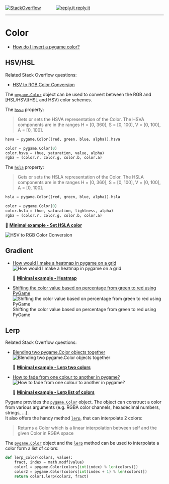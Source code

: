 [![StackOverflow](https://stackexchange.com/users/flair/7322082.png)](https://stackoverflow.com/users/5577765/rabbid76?tab=profile) &nbsp;&nbsp;&nbsp;&nbsp;&nbsp;&nbsp;&nbsp;&nbsp;&nbsp;&nbsp; [![reply.it](../../resource/logo/Repl_it_logo_80.png) reply.it](https://repl.it/repls/folder/PyGame%20Examples)

---

# Color

- [How do I invert a pygame color?](https://stackoverflow.com/questions/65041283/how-do-i-invert-a-pygame-color/65041334#65041334)

## HSV/HSL

Related Stack Overflow questions:

- [HSV to RGB Color Conversion](https://stackoverflow.com/questions/24852345/hsv-to-rgb-color-conversion)

The [`pygame.Color`](https://www.pygame.org/docs/ref/color.html#pygame.Color) object can be used to convert between the RGB and [HSL/HSV](HSL and HSV) color schemes.

The [`hsva`](https://www.pygame.org/docs/ref/color.html#pygame.Color.hsva) property:

> Gets or sets the HSVA representation of the Color. The HSVA components are in the ranges H = [0, 360], S = [0, 100], V = [0, 100], A = [0, 100].

```py
hsva = pygame.Color((red, green, blue, alpha)).hsva
```

```py
color = pygame.Color(0)
color.hsva = (hue, saturation, value, alpha)
rgba = (color.r, color.g, color.b, color.a)
```

The [`hsla`](https://www.pygame.org/docs/ref/color.html#pygame.Color.hsla) property:

> Gets or sets the HSLA representation of the Color. The HSLA components are in the ranges H = [0, 360], S = [0, 100], V = [0, 100], A = [0, 100].

```py
hsla = pygame.Color((red, green, blue, alpha)).hsla
```

```py
color = pygame.Color(0)
color.hsla = (hue, saturation, lightness, alpha)
rgba = (color.r, color.g, color.b, color.a)
```

📁 **[Minimal example - Set HSLA color](../../examples/minimal_examples/pygame_minimal_color_hsv_hsl.py)**

![HSV to RGB Color Conversion](https://i.stack.imgur.com/U314N.png)

## Gradient

- [How would I make a heatmap in pygame on a grid](https://stackoverflow.com/questions/55617119/how-would-i-make-a-heatmap-in-pygame-on-a-grid/55618024#55618024)  
  ![How would I make a heatmap in pygame on a grid](https://i.stack.imgur.com/4c4gB.gif)

  📁 **[Minimal example - Heatmap](../../examples/minimal_examples/pygame_minimal_color_gradient_1.py)**

- [Shifting the color value based on percentage from green to red using PyGame](https://stackoverflow.com/questions/65904437/shifting-the-color-value-based-on-percentage-from-green-to-red-using-pygame/65904561#65904561)  
  ![Shifting the color value based on percentage from green to red using PyGame](https://i.stack.imgur.com/Psxup.png)  
Shifting the color value based on percentage from green to red using PyGame

## Lerp

Related Stack Overflow questions:

- [Blending two pygame.Color objects together](https://stackoverflow.com/questions/69426379/blending-two-pygame-color-objects-together/69426709#69426709)  
  ![Blending two pygame.Color objects together](https://i.stack.imgur.com/ZhU7U.png)

  📁 **[Minimal example - Lerp two colors](../../examples/minimal_examples/pygame_minimal_color_lerp_1.py)**

- [How to fade from one colour to another in pygame?](https://stackoverflow.com/questions/51973441/how-to-fade-from-one-colour-to-another-in-pygame/68702388#68702388)  
  ![How to fade from one colour to another in pygame?](https://i.stack.imgur.com/VEAII.gif)

  📁 **[Minimal example - Lerp list of colors](../../examples/minimal_examples/pygame_minimal_color_lerp_2.py)**

Pygame provides the [`pygame.Color`](https://www.pygame.org/docs/ref/color.html#pygame.Color) object. The object can construct a color from various arguments (e.g. RGBA color channels, hexadecimal numbers, strings, ...).  
It also offers the handy method [`lerp`](https://www.pygame.org/docs/ref/color.html#pygame.Color.lerp), that can interpolate 2 colors: 

> Returns a Color which is a linear interpolation between self and the given Color in RGBA space

The [`pygame.Color`](https://www.pygame.org/docs/ref/color.html#pygame.Color.lerp) object and the [`lerp`](https://www.pygame.org/docs/ref/color.html#pygame.Color.lerp) method can be used to interpolate a color form a list of colors:

```py
def lerp_color(colors, value):
    fract, index = math.modf(value)
    color1 = pygame.Color(colors[int(index) % len(colors)])
    color2 = pygame.Color(colors[int(index + 1) % len(colors)])
    return color1.lerp(color2, fract)
``` 